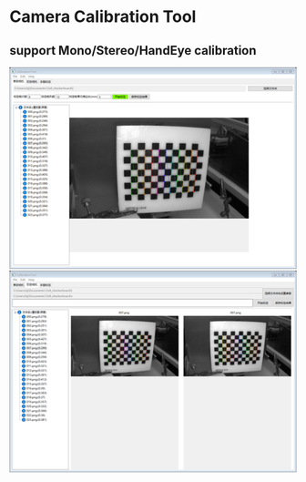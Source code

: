 # Camera Calibration Tool
## support Mono/Stereo/HandEye calibration
![screenshot_mono](elements/screenshot1.png)  
![screenshot_stereo](elements/screenshot2.png)
